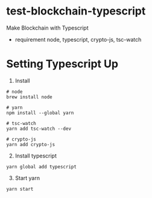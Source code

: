 # test-blockchain-typescript

Make Blockchain with Typescript
 * requirement
  node,
  typescript,
  crypto-js,
  tsc-watch


# Setting Typescript Up


1. Install
```
# node
brew install node

# yarn
npm install --global yarn

# tsc-watch
yarn add tsc-watch --dev

# crypto-js
yarn add crypto-js

```

2. Install typescript
```
yarn global add typescript
```

3. Start yarn
```
yarn start
```
